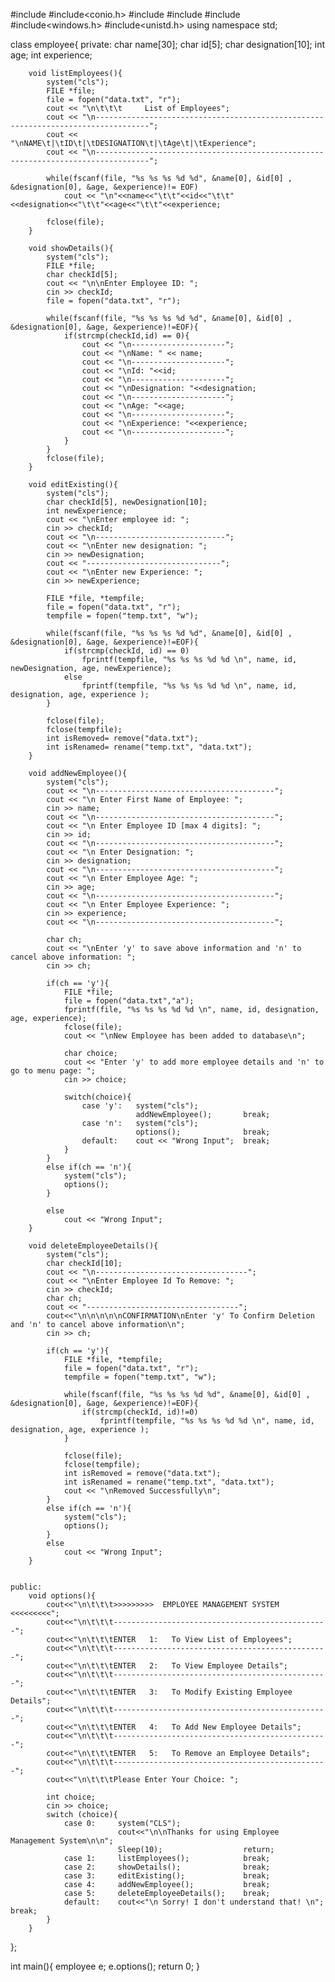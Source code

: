#include<iostream>
#include<conio.h>
#include<cstdlib>
#include<cstring>
#include<cstdio>
#include<windows.h>
#include<unistd.h>
using namespace std;

class employee{
    private:
        char name[30];
        char id[5];
        char designation[10];
        int age;
        int experience;
        
        void listEmployees(){
            system("cls");
            FILE *file;
            file = fopen("data.txt", "r");
            cout << "\n\t\t\t     List of Employees";
            cout << "\n----------------------------------------------------------------------------------";
            cout << "\nNAME\t|\tID\t|\tDESIGNATION\t|\tAge\t|\tExperience";
            cout << "\n----------------------------------------------------------------------------------";
            
			while(fscanf(file, "%s %s %s %d %d", &name[0], &id[0] , &designation[0], &age, &experience)!= EOF)
            	cout << "\n"<<name<<"\t\t"<<id<<"\t\t"<<designation<<"\t\t"<<age<<"\t\t"<<experience;
            
			fclose(file);
        }

        void showDetails(){
            system("cls");
            FILE *file;
            char checkId[5];
            cout << "\n\nEnter Employee ID: ";
            cin >> checkId;
            file = fopen("data.txt", "r");
            
			while(fscanf(file, "%s %s %s %d %d", &name[0], &id[0] , &designation[0], &age, &experience)!=EOF){
			    if(strcmp(checkId,id) == 0){
                	cout << "\n---------------------";
                    cout << "\nName: " << name;
                    cout << "\n---------------------";
                    cout << "\nId: "<<id;
                    cout << "\n---------------------";
                    cout << "\nDesignation: "<<designation;
                    cout << "\n---------------------";
                    cout << "\nAge: "<<age;
                    cout << "\n---------------------";
                    cout << "\nExperience: "<<experience;
                    cout << "\n---------------------";
                }
        	}
            fclose(file);
        }

        void editExisting(){
            system("cls");
            char checkId[5], newDesignation[10];
            int newExperience;
			cout << "\nEnter employee id: ";
            cin >> checkId;
            cout << "\n-----------------------------";
            cout << "\nEnter new designation: ";
            cin >> newDesignation;
            cout << "------------------------------";
            cout << "\nEnter new Experience: ";
            cin >> newExperience;
            
			FILE *file, *tempfile;
            file = fopen("data.txt", "r");
            tempfile = fopen("temp.txt", "w");
            
			while(fscanf(file, "%s %s %s %d %d", &name[0], &id[0] , &designation[0], &age, &experience)!=EOF){
                if(strcmp(checkId, id) == 0)
                    fprintf(tempfile, "%s %s %s %d %d \n", name, id, newDesignation, age, newExperience);
                else
                    fprintf(tempfile, "%s %s %s %d %d \n", name, id, designation, age, experience );
            }
            
			fclose(file);
            fclose(tempfile);
            int isRemoved= remove("data.txt");
            int isRenamed= rename("temp.txt", "data.txt");
        }

        void addNewEmployee(){
            system("cls");
            cout << "\n----------------------------------------";
            cout << "\n Enter First Name of Employee: ";
            cin >> name;
            cout << "\n----------------------------------------";
            cout << "\n Enter Employee ID [max 4 digits]: ";
            cin >> id;
            cout << "\n----------------------------------------";
            cout << "\n Enter Designation: ";
            cin >> designation;
            cout << "\n----------------------------------------";
            cout << "\n Enter Employee Age: ";
            cin >> age;
            cout << "\n----------------------------------------";
            cout << "\n Enter Employee Experience: ";
            cin >> experience;
            cout << "\n----------------------------------------";

            char ch;
            cout << "\nEnter 'y' to save above information and 'n' to cancel above information: ";
            cin >> ch;
            
			if(ch == 'y'){
                FILE *file;
                file = fopen("data.txt","a");
                fprintf(file, "%s %s %s %d %d \n", name, id, designation, age, experience);
                fclose(file);
                cout << "\nNew Employee has been added to database\n";
                
				char choice;
                cout << "Enter 'y' to add more employee details and 'n' to go to menu page: ";
                cin >> choice;
                
                switch(choice){
                	case 'y': 	system("cls");
                				addNewEmployee();		break;
                	case 'n':	system("cls");       	
            					options();				break;
            		default:	cout << "Wrong Input";	break;
				}
            }
            else if(ch == 'n'){
				system("cls");       	
            	options();
            }
            
			else
            	cout << "Wrong Input";
        }

        void deleteEmployeeDetails(){
            system("cls");
            char checkId[10];
            cout << "\n----------------------------------";
            cout << "\nEnter Employee Id To Remove: ";
            cin >> checkId;
            char ch;
            cout << "----------------------------------";
            cout<<"\n\n\n\n\nCONFIRMATION\nEnter 'y' To Confirm Deletion and 'n' to cancel above information\n";
            cin >> ch;
            
			if(ch == 'y'){
                FILE *file, *tempfile;
                file = fopen("data.txt", "r");
                tempfile = fopen("temp.txt", "w");
                
				while(fscanf(file, "%s %s %s %d %d", &name[0], &id[0] , &designation[0], &age, &experience)!=EOF){
				    if(strcmp(checkId, id)!=0)
                        fprintf(tempfile, "%s %s %s %d %d \n", name, id, designation, age, experience );
            	}
            	
				fclose(file);
                fclose(tempfile);
                int isRemoved = remove("data.txt");
                int isRenamed = rename("temp.txt", "data.txt");
                cout << "\nRemoved Successfully\n";
            }
            else if(ch == 'n'){
				system("cls");       	
            	options();
            }
            else
            	cout << "Wrong Input";
        }


    public:
        void options(){
            cout<<"\n\t\t\t>>>>>>>>>  EMPLOYEE MANAGEMENT SYSTEM  <<<<<<<<<";
            cout<<"\n\t\t\t------------------------------------------------";
            cout<<"\n\t\t\tENTER   1:   To View List of Employees";
            cout<<"\n\t\t\t------------------------------------------------";
            cout<<"\n\t\t\tENTER   2:   To View Employee Details";
            cout<<"\n\t\t\t------------------------------------------------";
            cout<<"\n\t\t\tENTER   3:   To Modify Existing Employee Details";
            cout<<"\n\t\t\t------------------------------------------------";
            cout<<"\n\t\t\tENTER   4:   To Add New Employee Details";
            cout<<"\n\t\t\t------------------------------------------------";
            cout<<"\n\t\t\tENTER   5:   To Remove an Employee Details";
            cout<<"\n\t\t\t------------------------------------------------";
            cout<<"\n\t\t\tPlease Enter Your Choice: ";

            int choice;
            cin >> choice;
            switch (choice){
                case 0:		system("CLS");
        	        		cout<<"\n\nThanks for using Employee Management System\n\n";
                    		Sleep(10);					return;
                case 1:		listEmployees();			break;
                case 2:		showDetails();				break;
                case 3:		editExisting();				break;
                case 4:		addNewEmployee();			break;
                case 5:		deleteEmployeeDetails();	break;
                default:	cout<<"\n Sorry! I don't understand that! \n";	break;
            }
        }
};

int main(){
    employee e;
    e.options();
    return 0;
}
